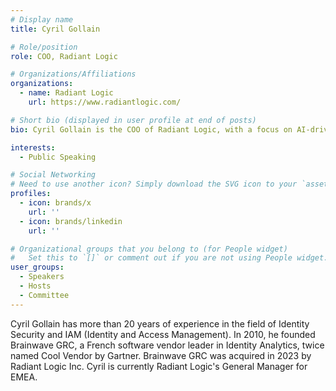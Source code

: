 ```yaml
---
# Display name
title: Cyril Gollain

# Role/position
role: COO, Radiant Logic

# Organizations/Affiliations
organizations:
  - name: Radiant Logic
    url: https://www.radiantlogic.com/

# Short bio (displayed in user profile at end of posts)
bio: Cyril Gollain is the COO of Radiant Logic, with a focus on AI-driven solutions and innovation.

interests:
  - Public Speaking

# Social Networking
# Need to use another icon? Simply download the SVG icon to your `assets/media/icons/` folder.
profiles:
  - icon: brands/x
    url: ''
  - icon: brands/linkedin
    url: ''

# Organizational groups that you belong to (for People widget)
#   Set this to `[]` or comment out if you are not using People widget.
user_groups:
  - Speakers
  - Hosts
  - Committee
---
```


Cyril Gollain has more than 20 years of experience in the field of Identity Security and IAM (Identity and Access Management). In 2010, he founded Brainwave GRC, a French software vendor leader in Identity Analytics, twice named Cool Vendor by Gartner. Brainwave GRC was acquired in 2023 by Radiant Logic Inc. Cyril is currently Radiant Logic's General Manager for EMEA.
